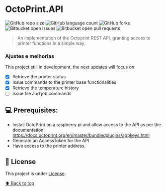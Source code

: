# OctoPrint.API

![GitHub repo size](https://img.shields.io/github/repo-size/iuricode/README-template?style=for-the-badge)
![GitHub language count](https://img.shields.io/github/languages/count/iuricode/README-template?style=for-the-badge)
![GitHub forks](https://img.shields.io/github/forks/iuricode/README-template?style=for-the-badge)
![Bitbucket open issues](https://img.shields.io/bitbucket/issues/iuricode/README-template?style=for-the-badge)
![Bitbucket open pull requests](https://img.shields.io/bitbucket/pr-raw/iuricode/README-template?style=for-the-badge)

> An implementation of the Octoprint REST API, granting access to printer functions in a simple way.

### Ajustes e melhorias

This project still in development, the next updates will focus on:

- [x] Retrieve the printer status
- [x] Issue commands to the printer base functionalities
- [x] Retrieve the temperature history
- [ ] Issue file and job commands

## 💻 Prerequisites:

* Install OctoPrint on a raspberry pi and allow access to the API as per the documentation: https://docs.octoprint.org/en/master/bundledplugins/appkeys.html
* Generate an AccessToken for the API
* Have access to the printer address.

## 📝 License

This project is under [License](LICENSE.md).

[⬆ Back to top](#nome-do-projeto)<br>
